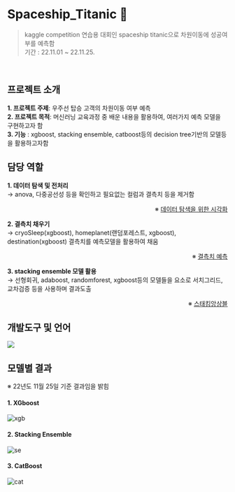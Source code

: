 # Spaceship_Titanic 🚀
> kaggle competition 연습용 대회인 spaceship titanic으로 차원이동에 성공여부를 예측함 <br>
> 기간 : 22.11.01 ~ 22.11.25.
<br>

## 프로젝트 소개
**1. 프로젝트 주제**: 우주선 탑승 고객의 차원이동 여부 예측 <br>
**2. 프로젝트 목적**: 머신러닝 교육과정 중 배운 내용을 활용하여, 여러가지 예측 모델을 구현하고자 함 <br>
**3. 기능** : xgboost, stacking ensemble, catboost등의 decision tree기반의 모델등을 활용하고자함

## 담당 역할
**1. 데이터 탐색 및 전처리** <br>
→ anova, 다중공선성 등을 확인하고 필요없는 컬럼과 결측치 등을 제거함 <br>
<div align=right>

※ [데이터 탐색을 위한 시각화](https://github.com/xhdixhfl/Spaceship_Titanic/blob/main/bone_%EC%8B%9C%EA%B0%81%ED%99%94.pdf)  </div>
 
**2. 결측치 채우기** <br>
→ cryoSleep(xgboost), homeplanet(랜덤포레스트, xgboost), destination(xgboost) 결측치를 예측모델을 활용하여 채움<br>
<div align=right>

※ [결측치 예측](https://github.com/xhdixhfl/Spaceship_Titanic/blob/main/%EC%A0%84%EC%B2%98%EB%A6%AC_CryoSleep%26HomePlanet%26Destination.ipynb)  </div>

**3. stacking ensemble 모델 활용**<br>
→ 선형회귀, adaboost, randomforest, xgboost등의 모델들을 요소로 서치그리드,교차검증 등을 사용하며 결과도출 <br>
<div align=right>

※ [스태킹앙상블](https://github.com/xhdixhfl/Spaceship_Titanic/blob/main/Stacking_Ensemble.ipynb)  

</div>

## 개발도구 및 언어
<div>
<img src="http://img.shields.io/badge/microsoftexcel-217346?style=round&logo=microsoftexcel&logoColor=white" />

</div>

## 모델별 결과
※ 22년도 11월 25일 기준 결과임을 밝힘  <br>

#### 1. XGboost  
![xgb](https://user-images.githubusercontent.com/114147352/233786952-8c81292f-55e0-4b3b-b190-a4a9c72e76c2.png)
<br>

#### 2. Stacking Ensemble  
![se](https://user-images.githubusercontent.com/114147352/233786914-26b30b61-f15a-4858-b5eb-80b085000d7a.png)
<br>

#### 3. CatBoost
![cat](https://user-images.githubusercontent.com/114147352/233786904-69a56cc2-9a06-463e-816e-9ae7fb702462.png)
